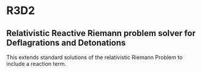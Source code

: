 # R3D2 

## Relativistic Reactive Riemann problem solver for Deflagrations and Detonations

This extends standard solutions of the relativistic Riemann Problem to include a reaction term.
